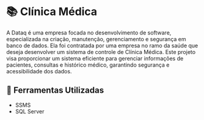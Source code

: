 
# :books: Clínica Médica

A Dataq é uma empresa focada no desenvolvimento de software, especializada na criação, manutenção, gerenciamento e segurança em banco de dados. Ela foi contratada por uma empresa no ramo da saúde que deseja desenvolver um sistema de controle de Clínica Médica. Este projeto visa proporcionar um sistema eficiente para gerenciar informações de pacientes, consultas e histórico médico, garantindo segurança e acessibilidade dos dados.

## :wrench: Ferramentas Utilizadas

 - SSMS 
 - SQL Server


    
